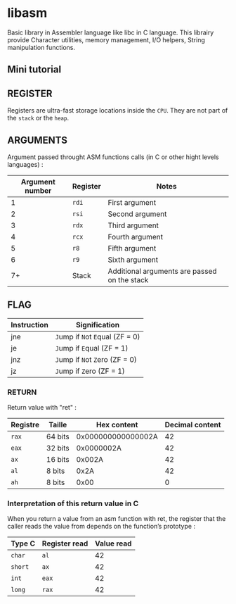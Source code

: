 # libasm
Basic library in Assembler language like libc in C language.
This librairy provide Character utilities, memory management, I/O helpers, String manipulation functions.

## Mini tutorial

## REGISTER

Registers are ultra-fast storage locations inside the ```CPU```. They are not part of the ```stack``` or the ```heap```.

## ARGUMENTS

Argument passed throught ASM functions calls (in C or other hight levels languages) :

| Argument number | Register | Notes                                        |
| --------------- | -------- | -------------------------------------------- |
| 1               | `rdi`    | First argument                               |
| 2               | `rsi`    | Second argument                              |
| 3               | `rdx`    | Third argument                               |
| 4               | `rcx`    | Fourth argument                              |
| 5               | `r8`     | Fifth argument                               |
| 6               | `r9`     | Sixth argument                               |
| 7+              | Stack    | Additional arguments are passed on the stack |


## FLAG

| Instruction | Signification                   |
| ----------- | ------------------------------- |
| jne         | `J`ump if `N`ot `E`qual (ZF = 0)|
| je          | `J`ump if `E`qual (ZF = 1)      |
| jnz         | `J`ump if `N`ot `Z`ero (ZF = 0) |
| jz          | `J`ump if `Z`ero (ZF = 1)       |

### RETURN

Return value with "ret" :

| Registre | Taille  | Hex content        | Decimal content |
| -------- | ------- | ------------------ | --------------- |
| `rax`    | 64 bits | 0x000000000000002A | 42              |
| `eax`    | 32 bits | 0x0000002A         | 42              |
| `ax`     | 16 bits | 0x002A             | 42              |
| `al`     | 8 bits  | 0x2A               | 42              |
| `ah`     | 8 bits  | 0x00               | 0               |

### Interpretation of this return value in C

When you return a value from an asm function with ret, the register that the caller reads the value from depends on the function’s prototype :

| Type C   | Register read | Value read                   |
| -------- | ------------- | ---------------------------- |
| `char`   | `al`          | 42                           |
| `short`  | `ax`          | 42                           |
| `int`    | `eax`         | 42                           |
| `long`   | `rax`         | 42                           |

